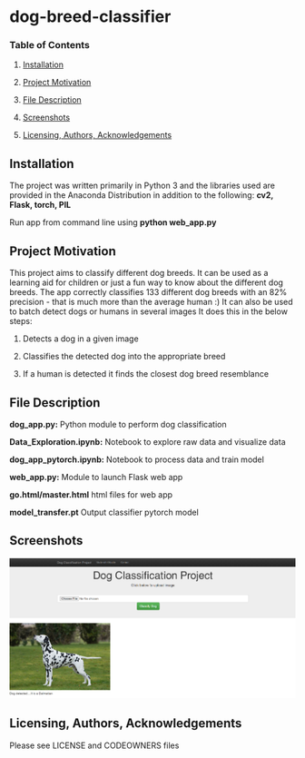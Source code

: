 # dog-breed-classifier

### Table of Contents

1. [Installation](#install)

2. [Project Motivation](#motive)

3. [File Description](#desc)

4. [Screenshots](#rslts)

5. [Licensing, Authors, Acknowledgements](#ack)

<a name="install"></a>
## Installation
The project was written primarily in Python 3  and the libraries used are provided in the Anaconda Distribution in addition to the following:
**cv2,
Flask, 
torch,
PIL**

Run app from command line using **python web_app.py**


<a name="motive"></a>
## Project Motivation
This project aims to classify different dog breeds. It can be used as a learning aid for children or just a fun way to know about the different dog breeds.
The app correctly classifies 133 different dog breeds with an 82% precision - that is much more than the average human :)
It can also be used to batch detect dogs or humans in several images
It does this in the below steps:

  1. Detects a dog in a given image
  
  2. Classifies the detected dog into the appropriate breed
  
  3. If a human is detected it finds the closest dog breed resemblance 

<a name="desc"></a>
## File Description
**dog_app.py:** Python module to perform dog classification

**Data_Exploration.ipynb:** Notebook to explore raw data and visualize data

**dog_app_pytorch.ipynb:** Notebook to process data and train model

**web_app.py:** Module to launch Flask web app

**go.html/master.html** html files for web app

**model_transfer.pt** Output classifier pytorch model


<a name="rslts"></a>
## Screenshots
![result](screenshots/dog_app.PNG)

<a name="ack"></a>
## Licensing, Authors, Acknowledgements
Please see  LICENSE and CODEOWNERS files

